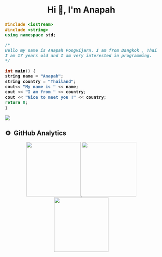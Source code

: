 <h1 align="center">Hi 👋, I'm Anapah</h1>
<h3 align="left">
  
  ```c++
#include <iostream>
#include <string>
using namespace std;

/*
Hello my name is Anapah Pongvijarn. I am from Bangkok , Thailand.
I am 17 years old and I am very interested in programming.
*/

int main() { 
  string name = "Anapah";
  string country = "Thailand";
  cout<< "My name is " << name;
  cout << "I am from " << country;
  cout << "Nice to meet you !" << country;
  return 0;
}
  ```
</h3>
<p align="left"> <img src="https://komarev.com/ghpvc/?username=reactxsw&label=Profile%20views&color=0e75b6&style=flat"/> </p>
<h2>⚙️ &nbsp;GitHub Analytics</h2>
<p align="center">
<a href="https://github.com/reactxsw">
  <img height="180em" src="https://github-readme-stats-eight-theta.vercel.app/api?username=reactxsw&show_icons=true&theme=algolia&include_all_commits=true&count_private=true"/>
  <img height="180em" src="https://github-readme-stats-eight-theta.vercel.app/api/top-langs/?username=reactxsw&layout=compact&langs_count=8&theme=algolia"/>
  <img height="180em" src="https://github-readme-stats.vercel.app/api/top-langs/?username=reactxsw&theme=algolia"/>
</a>
</p>
